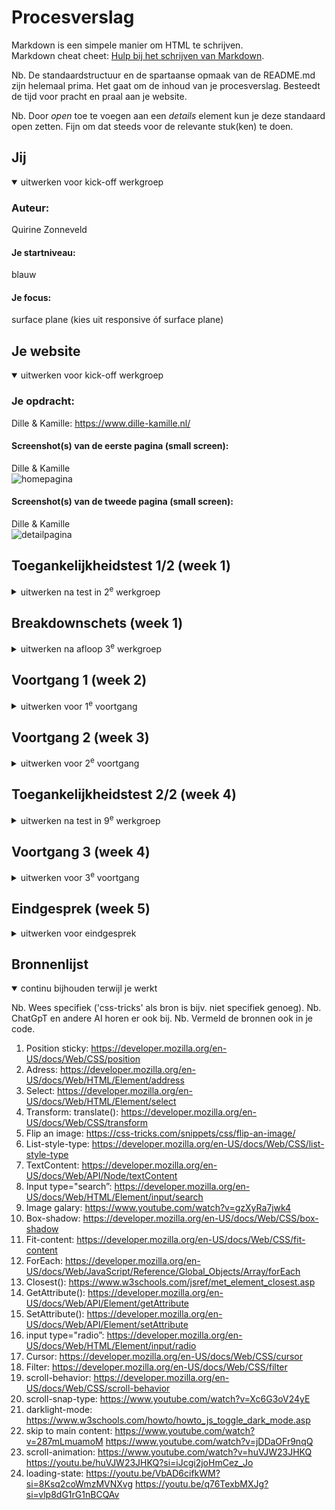 # Procesverslag
Markdown is een simpele manier om HTML te schrijven.  
Markdown cheat cheet: [Hulp bij het schrijven van Markdown](https://github.com/adam-p/markdown-here/wiki/Markdown-Cheatsheet).

Nb. De standaardstructuur en de spartaanse opmaak van de README.md zijn helemaal prima. Het gaat om de inhoud van je procesverslag. Besteedt de tijd voor pracht en praal aan je website.

Nb. Door *open* toe te voegen aan een *details* element kun je deze standaard open zetten. Fijn om dat steeds voor de relevante stuk(ken) te doen.





## Jij

<details open>
  <summary>uitwerken voor kick-off werkgroep</summary>

  ### Auteur:
  Quirine Zonneveld

  #### Je startniveau:
  blauw

  #### Je focus:
  surface plane (kies uit responsive óf surface plane)
 
</details>





## Je website

<details open>
  <summary>uitwerken voor kick-off werkgroep</summary>

  ### Je opdracht:
  Dille & Kamille: https://www.dille-kamille.nl/

  #### Screenshot(s) van de eerste pagina (small screen): 
  Dille & Kamille  
  <img src="images/homepaginaGroot.png" width="375px" alt="homepagina">

  #### Screenshot(s) van de tweede pagina (small screen):
  Dille & Kamille  
  <img src="images/detailpaginGroot.png" width="375px" alt="detailpagina">
</details>



## Toegankelijkheidstest 1/2 (week 1)

<details>
  <summary>uitwerken na test in 2<sup>e</sup> werkgroep</summary>

  ### Bevindingen
  Lijst met je bevindingen die in de test naar voren kwamen:

</details>



## Breakdownschets (week 1)

<details>
  <summary>uitwerken na afloop 3<sup>e</sup> werkgroep</summary>

  ### de hele pagina: 
  <img src="readme-images/htmlStructuurHomepagina.png" width="375px" alt="html breakdown homepagina">
  <img src="readme-images/htmlStructuurDetailpagina.png" width="375px" alt="html breakdown detailpagina">
  <img src="readmeimages/detailpaginaKlein.png alt=Detailpagina klein voorbeeld>

  ### dynamisch deel (bijv menu): 
  <img src="readme-images/dummy-plaatje.jpg" width="375px" alt="breakdown van een dynamisch deel">

  ### wellicht nog een dynamisch deel (bijv filter): 
  <img src="readme-images/dummy-plaatje.jpg" width="375px" alt="breakdown van nog een dynamisch deel">

</details>





## Voortgang 1 (week 2)

<details>
  <summary>uitwerken voor 1<sup>e</sup> voortgang</summary>

  ### Stand van zaken
  hier dit ging goed & dit was lastig (neem ook screenshots op van delen van je website en code)

  vragen:
  1. bij sommige delen twijl ik of het een section / div / div in bovenste section / article is?
  2. hoe schrijf ik een ' in een p?
  3. geef ik de goede h aan de elementen?
  4. dropdown
  5. Bij de arrow button, heb ik een img in de button gedaan. Het laat de img echter niet zien, hoe kan dit?
  6. Detailpagina: zijn het twee losse ul?
  7. Wanneer gebruik ik grid en wanneer flexbox?


  ### Agenda voor meeting
  samen met je groepje opstellen

  | student 1      | student 2          | student 3    | student 4        |
  | ---            | ---                | ---          | ---              |
  | dit bespreken  | en dit             | en ik dit    | en dan ik dat    |
  | en dat ook nog | dit als er tijd is | nog een punt | dit wil ik zeker |
  | ...            | ...                | ...          | ...              |


  ### Verslag van meeting
  hier na afloop snel de uitkomsten van de meeting vastleggen

  - punt 1
  - punt 2
  - nog een punt
  - ...

</details>





## Voortgang 2 (week 3)

<details>
  <summary>uitwerken voor 2<sup>e</sup> voortgang</summary>

  ### Stand van zaken
  hier dit ging goed & dit was lastig (neem ook screenshots op van delen van je website en code)

  vragen:
  -Koken met krachtige kruiden: image heb ik geplaatst met top: … , kan dit ook op een andere manier (als ik nu content erboven plaats klopt de plaatsing dan niet meer.
  - Benaming :root
  - Errors in html
  - Section in een section -> homepage h1??
  - wanneer ik 4e section selecteert, selecteert het ook andere elementen, hoe kan dit?



  ### Agenda voor meeting
  samen met je groepje opstellen

  | student 1      | student 2          | student 3    | student 4        |
  | ---            | ---                | ---          | ---              |
  | dit bespreken  | en dit             | en ik dit    | en dan ik dat    |
  | en dat ook nog | dit als er tijd is | nog een punt | dit wil ik zeker |
  | ...            | ...                | ...          | ...              |


  ### Verslag van meeting
  hier na afloop snel de uitkomsten van de meeting vastleggen

  - punt 1
  - punt 2
  - nog een punt
- ...

</details>





## Toegankelijkheidstest 2/2 (week 4)

<details>
  <summary>uitwerken na test in 9<sup>e</sup> werkgroep</summary>

  ### Bevindingen
  Lijst met je bevindingen die in de test naar voren kwamen (geef ook aan wat er verbeterd is):

</details>





## Voortgang 3 (week 4)

<details>
  <summary>uitwerken voor 3<sup>e</sup> voortgang</summary>

  ### Stand van zaken
  hier dit ging goed & dit was lastig (neem ook screenshots op van delen van je website en code)


  ### Agenda voor meeting
  samen met je groepje opstellen

  | student 1      | student 2          | student 3    | student 4        |
  | ---            | ---                | ---          | ---              |
  | dit bespreken  | en dit             | en ik dit    | en dan ik dat    |
  | en dat ook nog | dit als er tijd is | nog een punt | dit wil ik zeker |
  | ...            | ...                | ...          | ...              |


  ### Verslag van meeting
  hier na afloop snel de uitkomsten van de meeting vastleggen

  - punt 1
  - punt 2
  - nog een punt
  - ...

</details>





## Eindgesprek (week 5)

<details>
  <summary>uitwerken voor eindgesprek</summary>

  ### Je uitkomst - karakteristiek screenshots:
  <img src="readme-images/dummy-plaatje.jpg" width="375px" alt="uitomst opdracht 1">


  ### Dit ging goed/Heb ik geleerd: 
  Korte omschrijving met plaatjes

  <img src="readme-images/dummy-plaatje.jpg" width="375px" alt="top">


  ### Dit was lastig/Is niet gelukt:
  Korte omschrijving met plaatjes

  <img src="readme-images/dummy-plaatje.jpg" width="375px" alt="bummer">
</details>





## Bronnenlijst

<details open>
  <summary>continu bijhouden terwijl je werkt</summary>

  Nb. Wees specifiek ('css-tricks' als bron is bijv. niet specifiek genoeg). 
  Nb. ChatGpT en andere AI horen er ook bij.
  Nb. Vermeld de bronnen ook in je code.

  1. Position sticky: https://developer.mozilla.org/en-US/docs/Web/CSS/position
  2. Adress: https://developer.mozilla.org/en-US/docs/Web/HTML/Element/address 
  3. Select: https://developer.mozilla.org/en-US/docs/Web/HTML/Element/select 
  4. Transform: translate(): https://developer.mozilla.org/en-US/docs/Web/CSS/transform 
  5. Flip an image: https://css-tricks.com/snippets/css/flip-an-image/ 
  6. List-style-type: https://developer.mozilla.org/en-US/docs/Web/CSS/list-style-type
  7. TextContent: https://developer.mozilla.org/en-US/docs/Web/API/Node/textContent  
  8. Input type="search”: https://developer.mozilla.org/en-US/docs/Web/HTML/Element/input/search 
  9. Image galary: https://www.youtube.com/watch?v=gzXyRa7jwk4 
  10. Box-shadow: https://developer.mozilla.org/en-US/docs/Web/CSS/box-shadow
  11. Fit-content: https://developer.mozilla.org/en-US/docs/Web/CSS/fit-content 
  12. ForEach: https://developer.mozilla.org/en-US/docs/Web/JavaScript/Reference/Global_Objects/Array/forEach 
  13. Closest(): https://www.w3schools.com/jsref/met_element_closest.asp 
  14. GetAttribute(): https://developer.mozilla.org/en-US/docs/Web/API/Element/getAttribute 
  15. SetAttribute(): https://developer.mozilla.org/en-US/docs/Web/API/Element/setAttribute 
  16. input type="radio”: https://developer.mozilla.org/en-US/docs/Web/HTML/Element/input/radio 
  17. Cursor: https://developer.mozilla.org/en-US/docs/Web/CSS/cursor 
  18. Filter: https://developer.mozilla.org/en-US/docs/Web/CSS/filter 
  19. scroll-behavior: https://developer.mozilla.org/en-US/docs/Web/CSS/scroll-behavior
  20. scroll-snap-type: https://www.youtube.com/watch?v=Xc6G3oV24yE
  21. darklight-mode: https://www.w3schools.com/howto/howto_js_toggle_dark_mode.asp
  22. skip to main content: https://www.youtube.com/watch?v=287mLmuamoM https://www.youtube.com/watch?v=jDDaOFr9nqQ 
  23. scroll-animation: https://www.youtube.com/watch?v=huVJW23JHKQ https://youtu.be/huVJW23JHKQ?si=iJcgi2joHmCez_Jo 
  24. loading-state: https://youtu.be/VbAD6cifkWM?si=8Ksq2coWmzMVNXvg https://youtu.be/q76TexbMXJg?si=vlp8dG1rG1nBCQAv

</details>